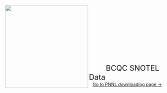 <img src="https://image.ibb.co/iFt6D8/snotel.jpg" class="image1" width="265" height="265" align="left" border="0" style="border-style: none;"> 
<br /> <br /> <br /> <br /> <br /> <br /> <br /> <br /> <br /> <br /> <br /> 
<font size="5">&nbsp;&nbsp;&nbsp;&nbsp;&nbsp;&nbsp;&nbsp;&nbsp;BCQC SNOTEL Data</font> 
&nbsp;&nbsp;&nbsp;<a style="white-space: nowrap" href="https://hydro-yan.github.io/snotel1" style="font-size: 18px;">Go to PNNL downloading page &#8594;</a>


